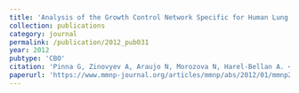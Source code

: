 ```yaml
---
title: 'Analysis of the Growth Control Network Specific for Human Lung Adenocarcinoma Cells'
collection: publications
category: journal
permalink: /publication/2012_pub031
year: 2012
pubtype: 'CBO'
citation: 'Pinna G, Zinovyev A, Araujo N, Morozova N, Harel-Bellan A. <a href="https://www.mmnp-journal.org/articles/mmnp/abs/2012/01/mmnp201271p337/mmnp201271p337.html">Analysis of the Growth Control Network Specific for Human Lung Adenocarcinoma Cells</a>. 2012. <i>Mathematical Modelling of Natural Phenomena</i> 7(01):337-368'
paperurl: 'https://www.mmnp-journal.org/articles/mmnp/abs/2012/01/mmnp201271p337/mmnp201271p337.html'
---
```

